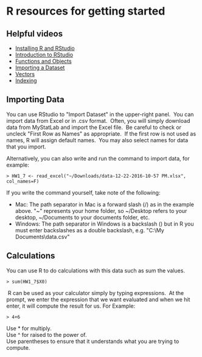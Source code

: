 # R resources for getting started

## Helpful videos

*   [Installing R and RStudio](https://www.youtube.com/watch?v=9L021PaxLfQ "Link")
*   [Introduction to RStudio](http://www.youtube.com/embed/OnccPx2B8Iw)
*   [Functions and Objects](http://www.youtube.com/embed/xhedRKX1N98)
*   [Importing a Dataset](https://www.youtube.com/embed/C-a8NYmYYc8)
*   [Vectors](http://www.youtube.com/embed/o_L_Q48KxC0)
*   [Indexing](http://www.youtube.com/embed/n9LwIWJKMOs)

## Importing Data

You can use RStudio to "Import Dataset" in the upper-right panel.  You can import data from Excel or in .csv format.  Often, you will simply download data from MyStatLab and import the Excel file.  Be careful to check or uncleck "First Row as Names" as appropriate.  If the first row is not used as names, R will assign default names.  You may also select names for data that you import.  

Alternatively, you can also write and run the command to import data, for example:

	> HW1_7 <- read_excel("~/Downloads/data-12-22-2016-10-57 PM.xlsx", col_names=F)

If you write the command yourself, take note of the following:

*   Mac: The path separator in Mac is a forward slash (/) as in the example above. "~" represents your home folder, so ~/Desktop refers to your desktop, ~/Documents to your documents folder, etc.
*   Windows: The path separator in Windows is a backslash (\) but in R you must enter backslashes as a double backslash, e.g. "C:\\My Documents\\data.csv"

## Calculations

You can use R to do calculations with this data such as sum the values.

	> sum(HW1_7$X0)

 R can be used as your calculator simply by typing expressions.  At the prompt, we enter the expression that we want evaluated and when we hit enter, it will compute the result for us. For Example:

	> 4+6

Use * for multiply.  
Use ^ for raised to the power of.  
Use parentheses to ensure that it understands what you are trying to compute.
